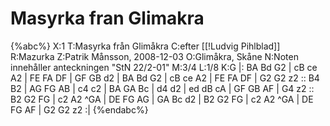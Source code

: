 # Masyrka fran Glimakra

{%abc%}
X:1
T:Masyrka från Glimåkra
C:efter [[!Ludvig Pihlblad]]
R:Mazurka
Z:Patrik Månsson, 2008-12-03
O:Glimåkra, Skåne
N:Noten innehåller anteckningen "StN 22/2-01"
M:3/4
L:1/8
K:G
|: BA Bd G2 | cB ce A2 | FE FA DF |
GF GB d2 | BA Bd G2 | cB ce A2 |
FE FA DF | G2 G2 z2 :: B4 B2 | AG FG AB |
c4 c2 | BA GA Bc | d4 d2 | ed dB cA |
GF GB AF | G4 z2 :: B2 G2 FG | c2 A2 ^GA |
DE FG AG | GA Bc d2 | B2 G2 FG |
c2 A2 ^GA | DE FG AF | G2 G2 z2 :|
{%endabc%}


